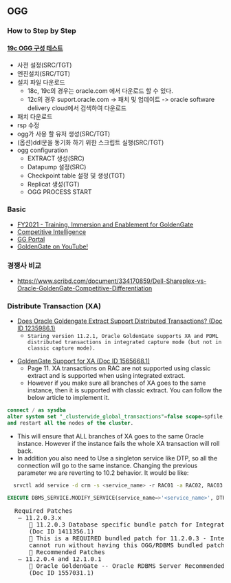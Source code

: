 ## OGG
### How to Step by Step
#### [19c OGG 구성 테스트](https://unioneinc.tistory.com/64#)
*  사전 설정(SRC/TGT)
*  엔진설치(SRC/TGT)
  * 설치 파일 다운로드
    * 18c, 19c의 경우는 oracle.com 에서 다운로드 할 수 있다. 
    * 12c의 경우 suport.oracle.com -> 패치 및 업데이트 -> oracle software delivery cloud에서 검색하여 다운로드
  * 패치 다운로드 
  * rsp 수정
* ogg가 사용 할 유저 생성(SRC/TGT)
* (옵션)ddl문을 동기화 하기 위한 스크립트 실행(SRC/TGT)
* ogg configuration
  * EXTRACT 생성(SRC)
  * Datapump 설정(SRC)
  * Checkpoint table 설정 및 생성(TGT)
  * Replicat 생성(TGT)
  * OGG PROCESS START
  
### Basic
* [FY2021 - Training, Immersion and Enablement for GoldenGate](https://confluence.oraclecorp.com/confluence/display/GGProducts/FY2021+-+Training%2C+Immersion+and+Enablement+for+GoldenGate)
* [Competitive Intelligence](https://salescentral.oracle.com/SCPortal/index.html?root=offeringDetails%2F50655)
* [GG Portal](https://database.us.oracle.com/database/f?p=781:2:128983707329089:::2:P2_ID:43721586308052390936481510980055600709)
* [GoldenGate on YouTube!](https://www.youtube.com/channel/UCQZN-1TrusmKNLgJbq5SxNQ)
### 경쟁사 비교
* https://www.scribd.com/document/334170859/Dell-Shareplex-vs-Oracle-GoldenGate-Competitive-Differentiation

### Distribute Transaction (XA)
* [Does Oracle Goldengate Extract Support Distributed Transactions? (Doc ID 1235986.1)](https://support.oracle.com/epmos/faces/SearchDocDisplay?_adf.ctrl-state=149gwwhowu_4&_afrLoop=988868350810293)
  *  ``Staring version 11.2.1, Oracle GoldenGate supports XA and PDML distributed transactions in integrated capture mode (but not in classic capture mode). ``
<!--
<pre>
  Required Patches
   – 11.2.0.3.x
       11.2.0.3 Database specific bundle patch for Integrated Extract 11.2.x
      (Doc ID 1411356.1)
       This is a REQUIRED bundled patch for 11.2.0.3 - Integrated Extract
      cannot run without having this OGG/RDBMS bundled patch installed.
       Recommended Patches
   – 11.2.0.4 and 12.1.0.1
       Oracle GoldenGate -- Oracle RDBMS Server Recommended Patches
      (Doc ID 1557031.1)
<pre>
-->
* [GoldenGate Support for XA (Doc ID 1565668.1)](https://support.oracle.com/epmos/faces/SearchDocDisplay?_adf.ctrl-state=149gwwhowu_4&_afrLoop=989464321166242)
  * Page 11. XA transactions on RAC are not supported using classic extract and is supported when using integrated extract.
  * However if you make sure all branches of XA goes to the same instance, then it is supported with classic extract. You can follow the below article to implement it.
```sql
connect / as sysdba
alter system set "_clusterwide_global_transactions"=false scope=spfile;
and restart all the nodes of the cluster.
```
  * This will ensure that ALL branches of XA goes to the same Oracle instance. However if the instance fails the whole XA transaction will roll back.
  * In addition  you also need to Use a singleton service like DTP, so all the connection will go to the same instance. Changing the previous parameter we are reverting to 10.2 behavior. It would be like:
 ```bash
   srvctl add service -d crm -s <service_name> -r RAC01 -a RAC02, RAC03
   ```
   ```sql
   EXECUTE DBMS_SERVICE.MODIFY_SERVICE(service_name=>'<service_name>', DTP=>TRUE);
   ```
   <pre>
  Required Patches
   – 11.2.0.3.x
       11.2.0.3 Database specific bundle patch for Integrated Extract 11.2.x
      (Doc ID 1411356.1)
       This is a REQUIRED bundled patch for 11.2.0.3 - Integrated Extract
      cannot run without having this OGG/RDBMS bundled patch installed.
       Recommended Patches
   – 11.2.0.4 and 12.1.0.1
       Oracle GoldenGate -- Oracle RDBMS Server Recommended Patches
      (Doc ID 1557031.1)
<pre>

